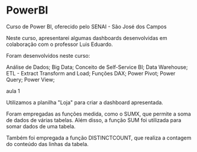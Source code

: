 # PowerBI
Curso de Power BI, oferecido pelo SENAI - São José dos Campos


Neste curso, apresentarei algumas dashboards desenvolvidas em colaboração com o professor Luis Eduardo.

Foram desenvolvidos neste curso:

Análise de Dados;
Big Data;
Conceito de Self-Service BI;
Data Warehouse;
ETL - Extract Transform and Load;
Funções DAX;
Power Pivot;
Power Query;
Power View;



aula 1


Utilizamos a planilha "Loja" para criar a dashboard apresentada.

Foram empregadas as funções medida, como o SUMX, que permite a soma de dados de várias tabelas. Além disso, a função SUM foi utilizada para somar dados de uma tabela.

Também foi empregada a função DISTINCTCOUNT, que realiza a contagem do conteúdo das linhas da tabela.
